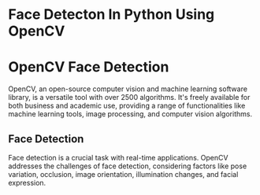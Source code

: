 # Face Detecton In Python Using OpenCV


# OpenCV Face Detection

OpenCV, an open-source computer vision and machine learning software library, is a versatile tool with over 2500 algorithms. It's freely available for both business and academic use, providing a range of functionalities like machine learning tools, image processing, and computer vision algorithms.


## Face Detection

Face detection is a crucial task with real-time applications. OpenCV addresses the challenges of face detection, considering factors like pose variation, occlusion, image orientation, illumination changes, and facial expression.


